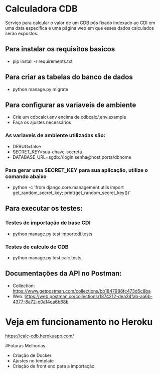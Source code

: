 # Calculadora CDB
Serviço para calcular o valor de um CDB pós fixado indexado ao CDI em uma data específica e uma página web em que esses dados calculados serão expostos.

## Para instalar os requisitos basicos
* pip install -r requirements.txt

## Para criar as tabelas do banco de dados
* python manage.py migrate

## Para configurar as variaveis de ambiente
* Crie um cdbcalc/.env encima de cdbcalc/.env.example
* Faça os ajustes necessários

### As variaveis de ambiente utilizadas são:
* DEBUG=false
* SECRET_KEY=sua-chave-secreta
* DATABASE_URL=sgdb://login:senha@host:porta/dbnome

### Para gerar uma SECRET_KEY para sua aplicação, utilize o comando abaixo
* python -c 'from django.core.management.utils import get_random_secret_key; print(get_random_secret_key())'

## Para executar os testes:
### Testes de importação de base CDI
* python manage.py test importcdi.tests
### Testes de calculo de CDB
* python manage.py test calc.tests

## Documentações da API no Postman:
* Collection: https://www.getpostman.com/collections/bb1847988fc473d5c8ba
* Web: https://web.postman.co/collections/1874212-dea34fab-aa6b-4377-8a72-e0a14ca6b68b

# Veja em funcionamento no Heroku
https://calc-cdb.herokuapp.com/

#Futuras Melhorias
* Criação de Docker
* Ajustes no template
* Criação de front end para a importação